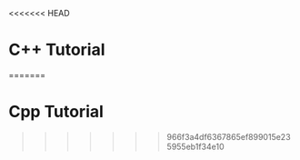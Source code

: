 <<<<<<< HEAD
# C++ Tutorial
=======
# Cpp Tutorial
>>>>>>> 966f3a4df6367865ef899015e235955eb1f34e10
